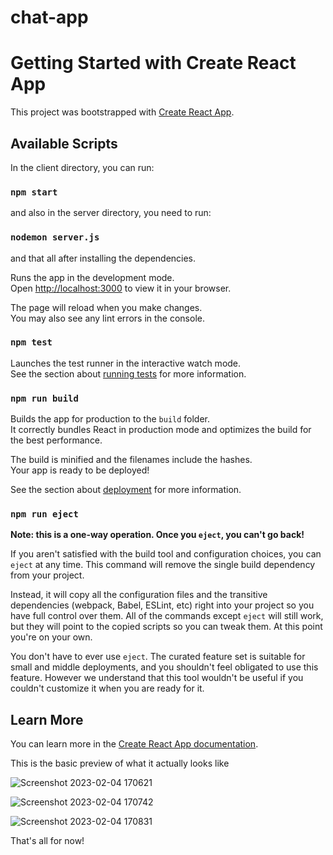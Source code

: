 # chat-app
# Getting Started with Create React App

This project was bootstrapped with [Create React App](https://github.com/facebook/create-react-app).

## Available Scripts

In the client directory, you can run:

### `npm start`

and also in the server directory, you need to run:

### `nodemon server.js`

and that all after installing the dependencies.

Runs the app in the development mode.\
Open [http://localhost:3000](http://localhost:3000) to view it in your browser.

The page will reload when you make changes.\
You may also see any lint errors in the console.

### `npm test`

Launches the test runner in the interactive watch mode.\
See the section about [running tests](https://facebook.github.io/create-react-app/docs/running-tests) for more information.

### `npm run build`

Builds the app for production to the `build` folder.\
It correctly bundles React in production mode and optimizes the build for the best performance.

The build is minified and the filenames include the hashes.\
Your app is ready to be deployed!

See the section about [deployment](https://facebook.github.io/create-react-app/docs/deployment) for more information.

### `npm run eject`

**Note: this is a one-way operation. Once you `eject`, you can't go back!**

If you aren't satisfied with the build tool and configuration choices, you can `eject` at any time. This command will remove the single build dependency from your project.

Instead, it will copy all the configuration files and the transitive dependencies (webpack, Babel, ESLint, etc) right into your project so you have full control over them. All of the commands except `eject` will still work, but they will point to the copied scripts so you can tweak them. At this point you're on your own.

You don't have to ever use `eject`. The curated feature set is suitable for small and middle deployments, and you shouldn't feel obligated to use this feature. However we understand that this tool wouldn't be useful if you couldn't customize it when you are ready for it.

## Learn More

You can learn more in the [Create React App documentation](https://facebook.github.io/create-react-app/docs/getting-started).

This is the basic preview of what it actually looks like

![Screenshot 2023-02-04 170621](https://user-images.githubusercontent.com/107949435/216767862-b9182143-15a4-4bb1-9d9c-c05cfe49a4cc.png)



![Screenshot 2023-02-04 170742](https://user-images.githubusercontent.com/107949435/216767872-8107057f-6434-426b-b5c2-1562c558b307.png)


![Screenshot 2023-02-04 170831](https://user-images.githubusercontent.com/107949435/216767875-7112b537-1ccf-449d-9265-2643c0c87062.png)

That's all for now!
